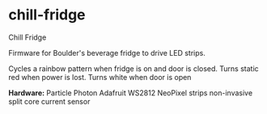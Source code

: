 # chill-fridge
Chill Fridge

Firmware for Boulder's beverage fridge to drive LED strips. 

Cycles a rainbow pattern when fridge is on and door is closed. Turns static red when power is lost. Turns white when door is open

**Hardware:**
Particle Photon
Adafruit WS2812 NeoPixel strips
non-invasive split core current sensor
